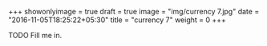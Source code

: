 +++
showonlyimage = true
draft = true
image = "img/currency 7.jpg"
date = "2016-11-05T18:25:22+05:30"
title = "currency 7"
weight = 0
+++

TODO Fill me in.

